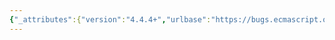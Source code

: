 ```yaml
---
{"_attributes":{"version":"4.4.4+","urlbase":"https://bugs.ecmascript.org/","maintainer":"dherman@mozilla.com"},"bug":{"bug_id":487,"creation_ts":"2012-07-09 12:09:00 -0700","short_desc":"11.2.5 + 12.6: lack of bold in sub-heads","delta_ts":"2013-10-22 13:51:57 -0700","product":"Draft for 6th Edition","component":"editorial issue","version":"Rev 9: July 8, 2012 Draft","rep_platform":"All","op_sys":"All","bug_status":"RESOLVED","resolution":"FIXED","priority":"Normal","bug_severity":"minor","everconfirmed":true,"reporter":{"uid":"jmdyck","name":"Michael Dyck"},"assigned_to":{"uid":"allen","name":"Allen Wirfs-Brock"},"long_desc":[{"commentid":1227,"comment_count":0,"who":{"uid":"jmdyck","name":"Michael Dyck"},"bug_when":"2012-07-09 12:09:38 -0700","thetext":"In 11.2.5 \"Argument Lists\",\nin the sub-head \"Runtime Semantics: ArgumentListEvaluation\",\n\"ArgumentListEvaluation\" is normal weight, should be bold.\n\nIn 12.6 \"Iteration Statements\",\nthe sub-head \"Runtime Semantics\" is normal weight, should be bold."},{"commentid":1236,"comment_count":1,"who":{"uid":"allen","name":"Allen Wirfs-Brock"},"bug_when":"2012-07-09 14:23:31 -0700","thetext":"fixed in rev10 editor's draft"}]}}
---
```

